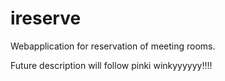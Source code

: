 # ireserve
Webapplication for reservation of meeting rooms.

Future description will follow
pinki winkyyyyyy!!!!